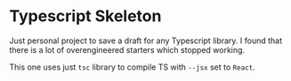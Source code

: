 # Typescript Skeleton

Just personal project to save a draft for any Typescript library. 
I found that there is a lot of overengineered starters which stopped working.

This one uses just `tsc` library to compile TS with `--jsx` set to `React`.
